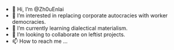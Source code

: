 - 👋 Hi, I’m @Zh0uEnlai
- 👀 I’m interested in replacing corporate autocracies with worker democracies. 
- 🌱 I’m currently learning dialectical materialism.
- 💞️ I’m looking to collaborate on leftist projects.
- 📫 How to reach me ...

<!---
Zh0uEnlai/Zh0uEnlai is a ✨ special ✨ repository because its `README.md` (this file) appears on your GitHub profile.
You can click the Preview link to take a look at your changes.
--->
